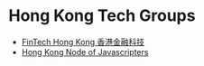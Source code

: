 # Hong Kong Tech Groups

* [FinTech Hong Kong 香港金融科技](https://www.facebook.com/groups/539557396206416/)
* [Hong Kong Node of Javascripters](https://www.facebook.com/groups/node.js.hk/)
